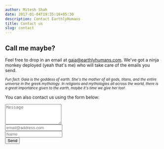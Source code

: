 ```yaml
---
author: Mitesh Shah
date: 2017-01-04T19:35:16+05:30
description: Contact EarthlyHumans
title: Contact us
slug: contact
---
```



## Call me maybe?

Feel free to drop in an email at [gaia@earthlyhumans.com](mailto:gaia@earthlyhumans.com). We've got a ninja monkey deployed (yeah that's me) who will take care of the emails you send.

<small><em>Fun fact: Gaia is the goddess of earth. She's the mother of all gods, titans, and the entire universe in the greek mythology. In religions and mythologies all across the world, there is a great importance given to the earth, maybe it's time we give her too!</em></small>

You can also contact us using the form below:

<form method="POST" action="http://mitesh.ninja/api/sendForm/gaia@earthlyhumans.com/">
<div class="row">
    <div class="col-md-12">
        <div class="form-group">
            <textarea class="form-control" rows="4" placeholder="Message" required=""></textarea>
        </div>
    </div>
</div>
<div class="row">
    <div class="col-sm-4">
        <div class="form-group">
            <input class="form-control" placeholder="email@address.com"type="email" id="senderEmail" name="senderEmail" value="" required>
        </div>
    </div>
    <div class="col-sm-4">
        <div class="form-group">
            <input class="form-control" placeholder="Name" type="text" id="senderName" name="senderName" value="" required>
        </div>
    </div>
    <div class="col-sm-4">
        <div class="form-group">
            <input class="form-control btn btn-custom" type="submit" value="Send" name="submit" />
        </div>
    </div>
</div>
<br>
</form>


